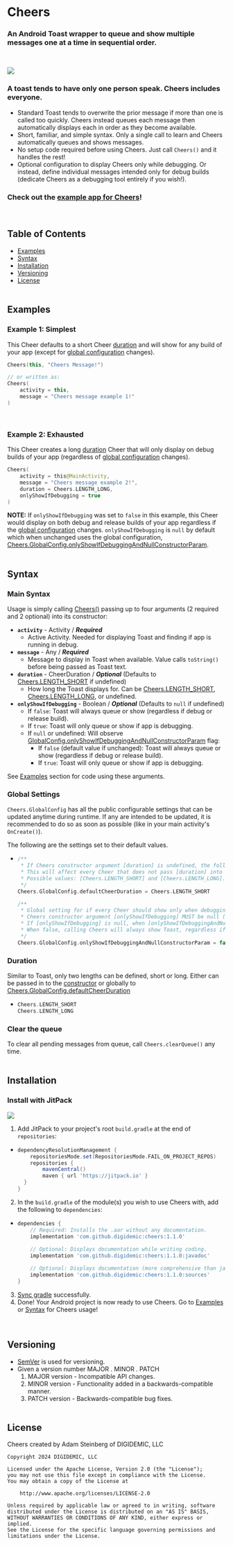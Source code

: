 # Cheers

### An Android Toast wrapper to queue and show multiple messages one at a time in sequential order.
<br>

![](images/example1.gif)

### A toast tends to have only one person speak. Cheers includes everyone.
- Standard Toast tends to overwrite the prior message if more than one is called too quickly. Cheers instead queues each message then automatically displays each in order as they become available.
- Short, familiar, and simple syntax. Only a single call to learn and Cheers automatically queues and shows messages.
- No setup code required before using Cheers. Just call `Cheers()` and it handles the rest!
- Optional configuration to display Cheers only while debugging. Or instead, define individual messages intended only for debug builds (dedicate Cheers as a debugging tool entirely if you wish!).

### Check out the [example app for Cheers](/example-cheers/)!

<br>

## Table of Contents
- [Examples](#examples)
- [Syntax](#syntax)
- [Installation](#installation)
- [Versioning](#versioning)
- [License](#license)
<br><br>

## Examples

### Example 1: Simplest

This Cheer defaults to a short Cheer [duration](#duration) and will show for any build of your app (except for [global configuration](#global-settings) changes).
```kotlin
Cheers(this, "Cheers Message!")

// or written as:
Cheers(
    activity = this,
    message = "Cheers message example 1!"
)
```
<br>

### Example 2: Exhausted

This Cheer creates a long [duration](#duration) Cheer that will only display on debug builds of your app (regardless of [global configuration](#global-settings) changes).
```kotlin
Cheers(
    activity = this@MainActivity,
    message = "Cheers message example 2!",
    duration = Cheers.LENGTH_LONG,
    onlyShowIfDebugging = true
)
```
<b>NOTE:</b> If `onlyShowIfDebugging` was set to `false` in this example, this Cheer would display on both debug and release builds of your app regardless if the [global configuration](#global-settings) changes. `onlyShowIfDebugging` is `null` by default which when unchanged uses the global configuration, [Cheers.GlobalConfig.onlyShowIfDebuggingAndNullConstructorParam](#global-settings).
<br><br>

## Syntax

### Main Syntax

Usage is simply calling [Cheers()](#examples) passing up to four arguments (2 required and 2 optional) into its constructor:

- <b>`activity`</b> - Activity / <i><b>Required</b></i>
  - Active Activity. Needed for displaying Toast and finding if app is running in debug.
- <b>`message`</b> - Any / <i><b>Required</b></i>
  - Message to display in Toast when available. Value calls `toString()` before being passed as Toast text.
- <b>`duration`</b> - CheerDuration / <i><b>Optional</b></i> (Defaults to [Cheers.LENGTH_SHORT](#duration) if undefined)
  - How long the Toast displays for. Can be [Cheers.LENGTH_SHORT](#duration), [Cheers.LENGTH_LONG](#duration), or undefined.
- <b>`onlyShowIfDebugging`</b> - Boolean / <i><b>Optional</b></i> (Defaults to `null` if undefined)
  - If `false`: Toast will always queue or show (regardless if debug or release build).
  - If `true`: Toast will only queue or show if app is debugging. 
  - If `null` or undefined: Will observe [GlobalConfig.onlyShowIfDebuggingAndNullConstructorParam](#global-settings) flag:
    - If `false` (default value if unchanged): Toast will always queue or show (regardless if debug or release build).
    - If `true`: Toast will only queue or show if app is debugging. 


See [Examples](#examples) section for code using these arguments.

### Global Settings
`Cheers.GlobalConfig` has all the public configurable settings that can be updated anytime during runtime. If any are intended to be updated, it is recommended to do so as soon as possible (like in your main activity's `OnCreate()`). 

The following are the settings set to their default values.
- ```kotlin
  /**
   * If Cheers constructor argument [duration] is undefined, the following will be the default Toast duration.
   * This will affect every Cheer that does not pass [duration] into the constructor.
   * Possible values: [Cheers.LENGTH_SHORT] and [Cheers.LENGTH_LONG].
   */
  Cheers.GlobalConfig.defaultCheerDuration = Cheers.LENGTH_SHORT
  
  /**
   * Global setting for if every Cheer should show only when debugging.
   * Cheers constructor argument [onlyShowIfDebugging] MUST be null (or undefined) for variable to have any effect.
   * If [onlyShowIfDebugging] is null, when [onlyShowIfDebuggingAndNullConstructorParam] is true, calling Cheers will only show Toast if app is debugging.
   * When false, calling Cheers will always show Toast, regardless if debugging or release.
   */
  Cheers.GlobalConfig.onlyShowIfDebuggingAndNullConstructorParam = false  
  ```

### Duration
Similar to Toast, only two lengths can be defined, short or long. Either can be passed in to the [constructor](#examples) or globally to [Cheers.GlobalConfig.defaultCheerDuration](#global-settings)
- ```kotlin
  Cheers.LENGTH_SHORT
  Cheers.LENGTH_LONG
  ```

### Clear the queue
To clear all pending messages from queue, call `Cheers.clearQueue()` any time.
<br><br>

## Installation

### Install with JitPack
[![](https://jitpack.io/v/Digidemic/cheers.svg)](https://jitpack.io/#Digidemic/cheers)
1) Add JitPack to your project's root `build.gradle` at the end of `repositories`:
- ```groovy
  dependencyResolutionManagement {
      repositoriesMode.set(RepositoriesMode.FAIL_ON_PROJECT_REPOS)
      repositories {
          mavenCentral()
          maven { url 'https://jitpack.io' }
    }
  }
  ```
2) In the `build.gradle` of the module(s) you wish to use Cheers with, add the following to `dependencies`:
- ```groovy
  dependencies {
      // Required: Installs the .aar without any documentation.
      implementation 'com.github.digidemic:cheers:1.1.0'
      
      // Optional: Displays documentation while writing coding. 
      implementation 'com.github.digidemic:cheers:1.1.0:javadoc'

      // Optional: Displays documentation (more comprehensive than javadoc in some cases) and uncompiled code when stepping into library.
      implementation 'com.github.digidemic:cheers:1.1.0:sources'
  }
  ```
3) [Sync gradle](https://www.delasign.com/blog/how-to-sync-an-android-project-with-its-gradle-files-in-android-studio/) successfully.
4) Done! Your Android project is now ready to use Cheers. Go to [Examples](#examples) or [Syntax](#syntax) for Cheers usage!

<br>

## Versioning
- [SemVer](http://semver.org/) is used for versioning.
- Given a version number MAJOR . MINOR . PATCH
    1) MAJOR version - Incompatible API changes.
    2) MINOR version - Functionality added in a backwards-compatible manner.
    3) PATCH version - Backwards-compatible bug fixes.
<br><br>

## License
Cheers created by Adam Steinberg of DIGIDEMIC, LLC
```
Copyright 2024 DIGIDEMIC, LLC

Licensed under the Apache License, Version 2.0 (the "License");
you may not use this file except in compliance with the License.
You may obtain a copy of the License at

    http://www.apache.org/licenses/LICENSE-2.0

Unless required by applicable law or agreed to in writing, software
distributed under the License is distributed on an "AS IS" BASIS,
WITHOUT WARRANTIES OR CONDITIONS OF ANY KIND, either express or implied.
See the License for the specific language governing permissions and
limitations under the License.
```